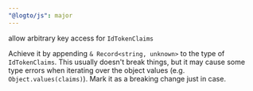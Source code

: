 ```yaml
---
"@logto/js": major
---
```


allow arbitrary key access for `IdTokenClaims`

Achieve it by appending `& Record<string, unknown>` to the type of `IdTokenClaims`. This usually doesn't break things, but it may cause some type errors when iterating over the object values (e.g. `Object.values(claims)`). Mark it as a breaking change just in case.
